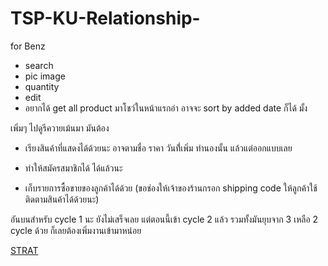 TSP-KU-Relationship-
====================

for Benz
- search
- pic image
- quantity
- edit
- อยากได้ get all product มาโชว์ในหน้าแรกอ่า อาจจะ sort by added date ก็ได้ มั้ง

เพิ่มๆ ไปดูรีควายเม้นมา มันต้อง
- เรียงสินค้าที่แสดงได้ด้วยนะ อาจตามชื่อ ราคา วันที่้เพิ่ม ทำนองนั้น แล้วแต่ออกแบบเลย

- ทำให้สมัครสมาชิกได้ ได้แล้วนะ
- เก็บรายการซื้อขายของลูกค้าได้ด้วย (ขอช่องให้เจ้าของร้านกรอก shipping code ให้ลูกค้าใช้ติดตามสินค้าได้ด้วยนะ)

อันบนสำหรับ cycle 1 นะ ยังไม่เสร็จเลย แต่ตอนนี้เข้า cycle 2 แล้ว
รวมทั้งมันยุบจาก 3 เหลือ 2 cycle ด้วย ก็เลยต้องเพิ่มงานเข้ามาหน่อย

<a href="https://docs.google.com/spreadsheets/d/1W84JcNSNI6pz4J-NbRjy02_cAleoMr97JIy9FW0xYCY/edit#gid=0">STRAT</a>